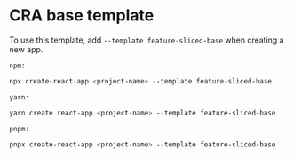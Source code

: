 # CRA base template

To use this template, add `--template feature-sliced-base` when creating a new app.

`npm:`

```bash
npx create-react-app <project-name> --template feature-sliced-base
```

`yarn:`

```bash
yarn create react-app <project-name> --template feature-sliced-base
```

`pnpm:`

```bash
pnpx create-react-app <project-name> --template feature-sliced-base
```
